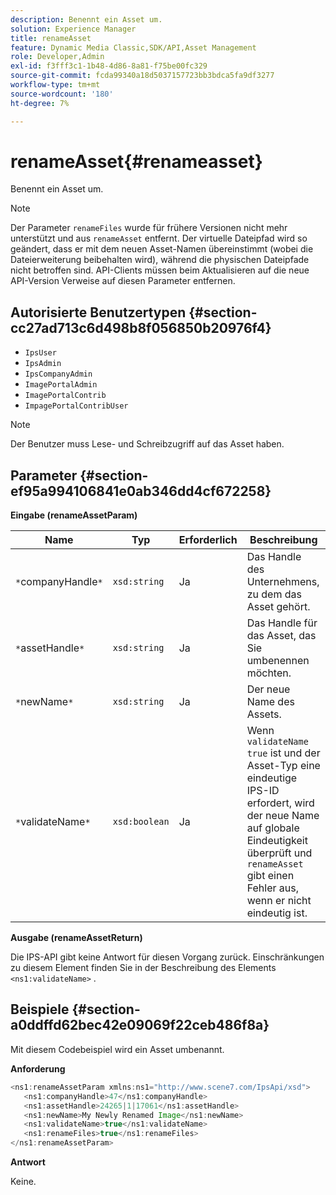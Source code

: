 ```yaml
---
description: Benennt ein Asset um.
solution: Experience Manager
title: renameAsset
feature: Dynamic Media Classic,SDK/API,Asset Management
role: Developer,Admin
exl-id: f3fff3c1-1b48-4d86-8a81-f75be00fc329
source-git-commit: fcda99340a18d5037157723bb3bdca5fa9df3277
workflow-type: tm+mt
source-wordcount: '180'
ht-degree: 7%

---
```


# renameAsset{#renameasset}

Benennt ein Asset um.

>[!NOTE]
>
>Der Parameter `renameFiles` wurde für frühere Versionen nicht mehr unterstützt und aus `renameAsset` entfernt. Der virtuelle Dateipfad wird so geändert, dass er mit dem neuen Asset-Namen übereinstimmt (wobei die Dateierweiterung beibehalten wird), während die physischen Dateipfade nicht betroffen sind. API-Clients müssen beim Aktualisieren auf die neue API-Version Verweise auf diesen Parameter entfernen.

## Autorisierte Benutzertypen {#section-cc27ad713c6d498b8f056850b20976f4}

* `IpsUser`
* `IpsAdmin`
* `IpsCompanyAdmin`
* `ImagePortalAdmin`
* `ImagePortalContrib`
* `ImpagePortalContribUser`

>[!NOTE]
>
>Der Benutzer muss Lese- und Schreibzugriff auf das Asset haben.

## Parameter {#section-ef95a994106841e0ab346dd4cf672258}

**Eingabe (renameAssetParam)**

| Name | Typ | Erforderlich | Beschreibung |
|---|---|---|---|
| `*`companyHandle`*` | `xsd:string` | Ja | Das Handle des Unternehmens, zu dem das Asset gehört. |
| `*`assetHandle`*` | `xsd:string` | Ja | Das Handle für das Asset, das Sie umbenennen möchten. |
| `*`newName`*` | `xsd:string` | Ja | Der neue Name des Assets. |
| `*`validateName`*` | `xsd:boolean` | Ja | Wenn `validateName` `true` ist und der Asset-Typ eine eindeutige IPS-ID erfordert, wird der neue Name auf globale Eindeutigkeit überprüft und `renameAsset` gibt einen Fehler aus, wenn er nicht eindeutig ist. |

**Ausgabe (renameAssetReturn)**

Die IPS-API gibt keine Antwort für diesen Vorgang zurück. Einschränkungen zu diesem Element finden Sie in der Beschreibung des Elements `<ns1:validateName>` .

## Beispiele {#section-a0ddffd62bec42e09069f22ceb486f8a}

Mit diesem Codebeispiel wird ein Asset umbenannt.

**Anforderung**

```java
<ns1:renameAssetParam xmlns:ns1="http://www.scene7.com/IpsApi/xsd">
   <ns1:companyHandle>47</ns1:companyHandle>
   <ns1:assetHandle>24265|1|17061</ns1:assetHandle>
   <ns1:newName>My Newly Renamed Image</ns1:newName>
   <ns1:validateName>true</ns1:validateName>
   <ns1:renameFiles>true</ns1:renameFiles>
</ns1:renameAssetParam>
```

**Antwort**

Keine.
